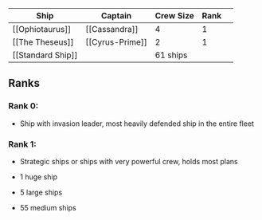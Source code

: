 | Ship              | Captain         | Crew Size | Rank |     |
| ----------------- | --------------- | --------- | ---- | --- |
| [[Ophiotaurus]]   | [[Cassandra]]   | 4         | 1    |     |
| [[The Theseus]]   | [[Cyrus-Prime]] | 2         | 1    |     |
| [[Standard Ship]] |                 | 61 ships  |      |     |

## Ranks
### Rank 0:
- Ship with invasion leader, most heavily defended ship in the entire fleet

### Rank 1:
- Strategic ships or ships with very powerful crew, holds most plans

- 1 huge ship
- 5 large ships
- 55 medium ships